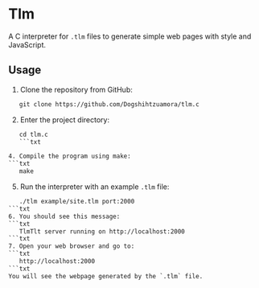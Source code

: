 # Tlm

A C interpreter for `.tlm` files to generate simple web pages with style and JavaScript.

## Usage



1. Clone the repository from GitHub:
```txt
   git clone https://github.com/Dogshihtzuamora/tlm.c
```
2. Enter the project directory:
```txt
   cd tlm.c
   ```txt

4. Compile the program using make:
```txt
   make
```
5. Run the interpreter with an example `.tlm` file:
```txt
   ./tlm example/site.tlm port:2000
```txt
6. You should see this message:
```txt
   TlmTlt server running on http://localhost:2000
```txt
7. Open your web browser and go to:
```txt
   http://localhost:2000
```txt
You will see the webpage generated by the `.tlm` file.

